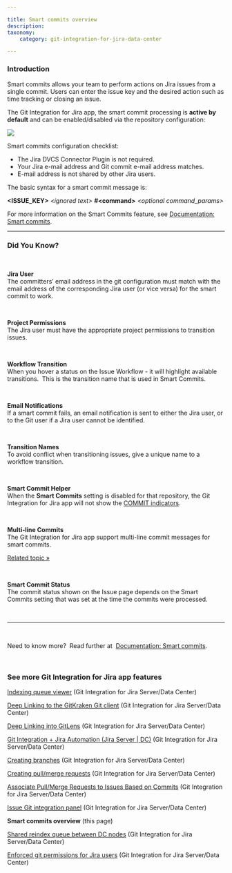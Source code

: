 ```yaml
---

title: Smart commits overview
description:
taxonomy:
    category: git-integration-for-jira-data-center

---
```


### Introduction

Smart commits allows your team to perform actions on Jira issues from a single commit. Users can enter the issue key and the desired action such as time tracking or closing an issue.

The Git Integration for Jira app, the smart commit processing is **active by default** and can be enabled/disabled via the repository configuration:

![](/wp-content/uploads/gij-smart-commit-setting.png)

  
Smart commits configuration checklist:

*   The Jira DVCS Connector Plugin is not required.
*   Your Jira e-mail address and Git commit e-mail address matches.
*   E-mail address is not shared by other Jira users.

The basic syntax for a smart commit message is:

**\<ISSUE\_KEY\>** _\<ignored text\>_ **\#\<command\>** _\<optional command\_params\>_

<div class="bbb-callout bbb--info">
    <div class="irow">
    <div class="ilogobox">
        <span class="logoimg"></span>
    </div>
    <div class="imsgbox">
        For more information on the Smart Commits feature, see <a href='/git-integration-for-jira-data-center/smart-commits-gij-self-managed/'>Documentation: Smart commits</a>.
    </div>
    </div>
</div>

* * *

### Did You Know?

<br>

**Jira User**<br>
The committers’ email address in the git configuration must match with the email address of the corresponding Jira user (or vice versa) for the smart commit to work.

<br>

**Project Permissions**<br>
The Jira user must have the appropriate project permissions to transition issues.

<br>

**Workflow Transition**<br>
When you hover a status on the Issue Workflow - it will highlight available transitions.  This is the transition name that is used in Smart Commits.

<br>

**Email Notifications**<br>
If a smart commit fails, an email notification is sent to either the Jira user, or to the Git user if a Jira user cannot be identified.

<br>

**Transition Names**<br>
To avoid conflict when transitioning issues, give a unique name to a workflow transition.

<br>

**Smart Commit Helper**<br>
When the **Smart Commits** setting is disabled for that repository, the Git Integration for Jira app will not show the [COMMIT indicators](/git-integration-for-jira-data-center/smart-commits-helper-gij-self-managed).

<br>

**Multi-line Commits**<br>
The Git Integration for Jira app support multi-line commit messages for smart commits.

[Related topic »](/git-integration-for-jira-data-center/Advanced-examples-gij-self-managed#multi-line-examples)

<br>

**Smart Commit Status**<br>
The commit status shown on the Issue page depends on the Smart Commits setting that was set at the time the commits were processed.

&nbsp;
* * *
&nbsp;

<div class="bbb-callout bbb--tip">
    <div class="irow">
    <div class="ilogobox">
        <span class="logoimg"></span>
    </div>
    <div class="imsgbox">
        Need to know more?  Read further at  <a href='/git-integration-for-jira-data-center/smart-commits-gij-self-managed'>Documentation: Smart commits</a>.
    </div>
    </div>
</div>

&nbsp;

### See more Git Integration for Jira app features

[Indexing queue viewer](/git-integration-for-jira-data-center/Indexing-queue-viewer-gij-self-managed) (Git Integration for Jira Server/Data Center)

[Deep Linking to the GitKraken Git client](/git-integration-for-jira-data-center/Deep-Linking-to-the-GitKraken-Git-client-gij-self-managed) (Git Integration for Jira Server/Data Center)

[Deep Linking into GitLens](/git-integration-for-jira-data-center/Deep-Linking-into-GitLens-gij-self-managed) (Git Integration for Jira Server/Data Center)

[Git Integration + Jira Automation (Jira Server \| DC)](/git-integration-for-jira-data-center/Git-integration-plus-Jira-automation-gij-self-managed) (Git Integration for Jira Server/Data Center)

[Creating branches](/git-integration-for-jira-data-center/Creating-branches-gij-self-managed) (Git Integration for Jira Server/Data Center)

[Creating pull/merge requests](/git-integration-for-jira-data-center/Creating-pull-merge-requests-gij-self-managed) (Git Integration for Jira Server/Data Center)

[Associate Pull/Merge Requests to Issues Based on Commits](/git-integration-for-jira-data-center/Associate-Pull-Merge-Requests-to-Issues-Based-on-Commits-gij-self-managed) (Git Integration for Jira Server/Data Center)

[Issue Git integration panel](/git-integration-for-jira-data-center/Issue-Git-integration-panel-gij-self-managed) (Git Integration for Jira Server/Data Center)

**Smart commits overview** (this page)

[Shared reindex queue between DC nodes](/git-integration-for-jira-data-center/Shared-reindex-queue-between-DC-nodes-gij-self-managed) (Git Integration for Jira Server/Data Center)

[Enforced git permissions for Jira users](/git-integration-for-jira-data-center/Enforced-git-permissions-for-Jira-users-gij-self-managed) (Git Integration for Jira Server/Data Center)

